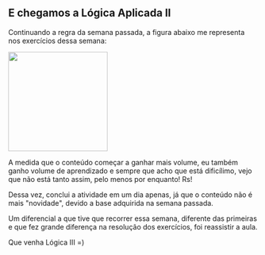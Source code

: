 ## **E chegamos a Lógica Aplicada II**

Continuando a regra da semana passada, a figura abaixo me representa nos exercícios dessa semana:

<IMG class="displayed" img src="https://claudia.abril.com.br/wp-content/uploads/2020/01/meme-da-monica-origem-1.jpg" width="200">

A medida que o conteúdo começar a ganhar mais volume, eu também ganho volume de aprendizado e sempre que acho que está dificílimo, vejo que não está tanto assim, pelo menos por enquanto! Rs!

Dessa vez, conclui a atividade em um dia apenas, já que o conteúdo não é mais "novidade", devido a base adquirida na semana passada.

Um diferencial a que tive que recorrer essa semana, diferente das primeiras e que fez grande diferença na resolução dos exercícios, foi reassistir a aula.

Que venha Lógica III =)
